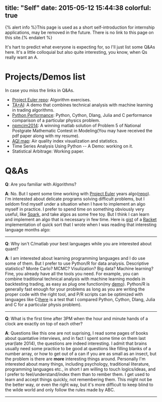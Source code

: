 title: "Self"
date: 2015-05-12 15:44:38
colorful: true
---

{% alert info %}This page is used as a short self-introduction for internship applications, may be removed in the future. There is no link to this page on this site.{% endalert %}

It's hart to predict what everyone is expecting for, so I'll just list some Q&As here. It's a little colloquial but also quite interesting, you know, when Qs really want an A.

# Projects/Demos list

In case you miss the links in Q&As.

- [Project Euler repo](https://github.com/kongscn/euler): Algorithm exercises.
- [TA+AI](http://blog.kongscn.me/2014/11/23/algorithmic-trading-machine-learning.html): A demo that combines technical analysis with machine learning in trading algorithms.
- [Python Performance](http://blog.kongscn.me/2014/11/10/cython-performance.html): Python, Cython, Dlang, Julia and C performance comparison of a particular physics problem.
- [npmcim2014](https://github.com/kongscn/npmcim2014): A winning matlab solution of Problem 5 of National Postgrate Mathematic Contest in Modeling(You may have received the pdf paper along with my resume).
- [AQI map](http://aqi.kongscn.me): Air quality index visualization and statistics.
- Time Series Analysis Using Python -- A Demo: working on it.
- Statistical Arbitrage: Working paper.


# Q&As

**Q**: Are you familiar with Algorithms?

**A**: No. But I spent some time working with [Project Euler](http://projecteuler.net/) years algo([repo](https://github.com/kongscn/euler)). I'm interested about delicate programs solving difficult problems, but I seldom find myself under a situation when I have to implement an algo myself in practice. I prefer to spend time on something obviously very useful, like [Spark](http://spark.apache.org/), and take algos as some free toy. But I think I can learn and implement an algo that is necessary in few time. Here is [gist](https://gist.github.com/kongscn/d47fa9cbe8055faf1114) of a [Racket](http://racket-lang.org) implementation of quick sort that I wrote when I was reading that interesting language months algo:

---

**Q**: Why isn't C/matlab your best languages while you are interested about quant?

**A**: I am interested about learning programming languages and I do use some of them. But I prefer to use Python/R for data analysis. Descriptive statistics? Monte Carlo? MCMC? Visulization? Big data? Machine learning? Fine, you already have all the tools you need. For example, you can combine traditional technical analysis with machine learning models in backtesting trading, as easy as plug one function(my [demo](http://blog.kongscn.me/2014/11/23/algorithmic-trading-machine-learning.html)). Python/R is generally fast enough for your problems as long as you are writing the proper code with the right tool, and P/R scripts can be optimized with languages like C([here](http://blog.kongscn.me/2014/11/10/cython-performance.html) is a test that I compared Python, Cython, Dlang, Julia and C for a particular physis problem).

---

**Q**: What is the first time after 3PM when the hour and minute hands of a clock are exactly on top of each other?

**A**: Questions like this one are not suprising, I read some pages of books about quantative interviews, and in fact I spent some time on them last year(late 2014), the questions are indeed interesting. I admit that brains usually need some practice to be good at questions like filling blanks of a number array, or how to get out of a can if you are as small as an insect, but the problem is there are **more** interesting things around. Personally I'm interested about many things, including psychology, traditional literature, programming languages etc., in short I am willing to touch logics/ideas, and I prefer to feel/understand/index them than to rember them. I get used to learn and accept things quickly, not remembering them. This might not be the better way, or even the right way, but it's more difficult to keep blind to the wilde world and only follow the rules made by ABC.

---

